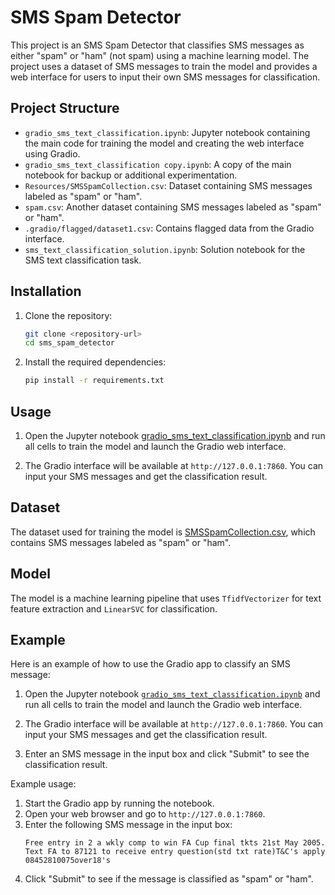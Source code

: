 # SMS Spam Detector

This project is an SMS Spam Detector that classifies SMS messages as either "spam" or "ham" (not spam) using a machine learning model. The project uses a dataset of SMS messages to train the model and provides a web interface for users to input their own SMS messages for classification.

## Project Structure

- `gradio_sms_text_classification.ipynb`: Jupyter notebook containing the main code for training the model and creating the web interface using Gradio.
- `gradio_sms_text_classification copy.ipynb`: A copy of the main notebook for backup or additional experimentation.
- `Resources/SMSSpamCollection.csv`: Dataset containing SMS messages labeled as "spam" or "ham".
- `spam.csv`: Another dataset containing SMS messages labeled as "spam" or "ham".
- `.gradio/flagged/dataset1.csv`: Contains flagged data from the Gradio interface.
- `sms_text_classification_solution.ipynb`: Solution notebook for the SMS text classification task.

## Installation

1. Clone the repository:
    ```sh
    git clone <repository-url>
    cd sms_spam_detector
    ```

2. Install the required dependencies:
    ```sh
    pip install -r requirements.txt
    ```

## Usage

1. Open the Jupyter notebook [gradio_sms_text_classification.ipynb](http://_vscodecontentref_/5) and run all cells to train the model and launch the Gradio web interface.

2. The Gradio interface will be available at `http://127.0.0.1:7860`. You can input your SMS messages and get the classification result.

## Dataset

The dataset used for training the model is [SMSSpamCollection.csv](http://_vscodecontentref_/6), which contains SMS messages labeled as "spam" or "ham".

## Model

The model is a machine learning pipeline that uses `TfidfVectorizer` for text feature extraction and `LinearSVC` for classification.

## Example

Here is an example of how to use the Gradio app to classify an SMS message:

1. Open the Jupyter notebook [`gradio_sms_text_classification.ipynb`](gradio_sms_text_classification.ipynb) and run all cells to train the model and launch the Gradio web interface.

2. The Gradio interface will be available at `http://127.0.0.1:7860`. You can input your SMS messages and get the classification result.

3. Enter an SMS message in the input box and click "Submit" to see the classification result.

Example usage:

1. Start the Gradio app by running the notebook.
2. Open your web browser and go to `http://127.0.0.1:7860`.
3. Enter the following SMS message in the input box:
    ```
    Free entry in 2 a wkly comp to win FA Cup final tkts 21st May 2005. Text FA to 87121 to receive entry question(std txt rate)T&C's apply 08452810075over18's
    ```
4. Click "Submit" to see if the message is classified as "spam" or "ham".

